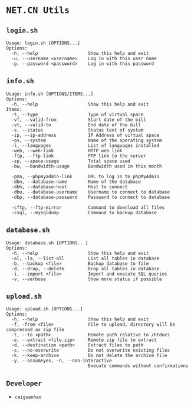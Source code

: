 ``NET.CN Utils``
================

``login.sh``
------------
    Usage: login.sh [OPTIONS...]
    Options:
      -h, --help                   Show this help and exit
      -u, --username <username>    Log in with this user name
      -p, --password <password>    Log in with this password

``info.sh``
-----------
    Usage: info.sh [OPTIONS/ITEMS...]
    Options:
      -h, --help                   Show this help and exit
    Items:
      -t, --type                   Type of virtual space
      -vf, --valid-from            Start date of the bill
      -vt, --valid-to              End date of the bill
      -s, --status                 Status text of system
      -ip, --ip-address            IP Address of virtual space
      -os, --system                Name of the operating system
      -l, --languages              List of languages installed
      -web, --web-link             HTTP web link
      -ftp, --ftp-link             FTP link to the server
      -sp, --space-usage           Total space used
      -bw, --bandwidth-usage       Bandwidth used in this month

      -pma, --phpmyadmin-link      URL to log in to phpMyAdmin
      -dbn, --database-name        Name of the database
      -dbh, --database-host        Host to connect
      -dbu, --database-username    Username to connect to database
      -dbp, --database-password    Password to connect to database

      -cftp, --ftp-mirror          Command to download all files
      -csql, --mysqldump           Command to backup database

``database.sh``
---------------
    Usage: database.sh [OPTIONS...]
    Options:
      -h, --help                   Show this help and exit
      -al, -la, --list-all         List all tables in database
      -b, --backup <file>          Backup database to file
      -d, --drop, --delete         Drop all tables in database
      -i, --import <file>          Import and execute SQL queries
      -v, --verbose                Show more status if possible

``upload.sh``
-------------
    Usage: upload.sh [OPTIONS...]
    Options:
      -h, --help                   Show this help and exit
      -f, -from <file>             File to upload, directory will be compressed as zip file
      -t, --to <path>              Remote path relative to /htdocs
      -e, --extract <file.zip>     Remote zip file to extract
      -d, --destination <path>     Extract files to path
      -s, --no-overwrite           Do not overwrite existing files
      -k, --keep-archive           Do not delete the archive file
      -y, --assumeyes, -n, --non-interactive
                                   Execute commands without confirmations

``Developer``
-------------
* ``caiguanhao``
